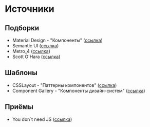 # Источники

## Подборки
- Material Design - "Компоненты" ([ссылка](https://material.io/components))
- Semantic UI ([ссылка](https://semantic-ui.com/introduction/getting-started.html))
- Metro_4 ([ссылка](https://metroui.org.ua/))
- Scott O'Hara ([ссылка](https://github.com/scottaohara))

## Шаблоны
- CSSLayout - "Паттерны компонентов" ([ссылка](https://csslayout.io/patterns))
- Component Gallery - "Компоненты дизайн-систем" ([ссылка](https://component.gallery/))

## Приёмы
- You don`t need JS ([ссылка](https://github.com/you-dont-need/You-Dont-Need-JavaScript))